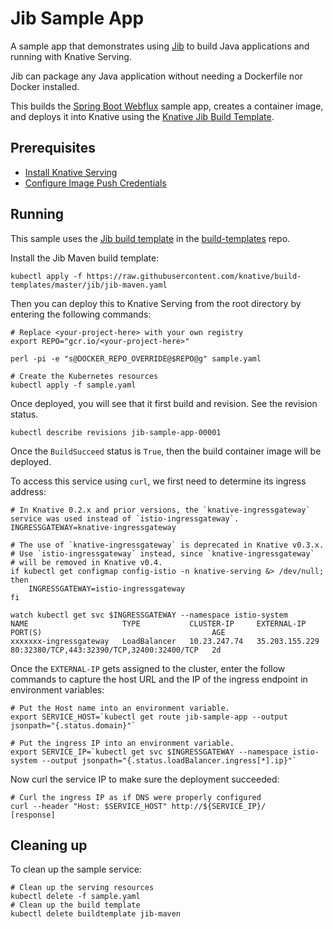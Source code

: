 # Jib Sample App

A sample app that demonstrates using
[Jib](https://github.com/GoogleContainerTools/jib) to build Java applications
and running with Knative Serving.

Jib can package any Java application without needing a Dockerfile nor Docker
installed.

This builds the
[Spring Boot Webflux](https://github.com/spring-projects/spring-boot/tree/v2.1.2.RELEASE/spring-boot-samples/spring-boot-sample-webflux)
sample app, creates a container image, and deploys it into Knative using the
[Knative Jib Build Template](https://github.com/knative/build-templates/tree/master/jib).

## Prerequisites

- [Install Knative Serving](../../../install/README.md)
- [Configure Image Push Credentials](../../../build/auth.md#basic-authentication-docker)

## Running

This sample uses the
[Jib build template](https://github.com/knative/build-templates/tree/master/jib)
in the [build-templates](https://github.com/knative/build-templates/) repo.

Install the Jib Maven build template:

```shell
kubectl apply -f https://raw.githubusercontent.com/knative/build-templates/master/jib/jib-maven.yaml
```

Then you can deploy this to Knative Serving from the root directory by entering
the following commands:

```shell
# Replace <your-project-here> with your own registry
export REPO="gcr.io/<your-project-here>"

perl -pi -e "s@DOCKER_REPO_OVERRIDE@$REPO@g" sample.yaml

# Create the Kubernetes resources
kubectl apply -f sample.yaml
```

Once deployed, you will see that it first build and revision. See the revision status.

```shell
kubectl describe revisions jib-sample-app-00001
```

Once the `BuildSucceed` status is `True`, then the build container image will be deployed.

To access this service using `curl`, we first need to determine its ingress
address:

```shell
# In Knative 0.2.x and prior versions, the `knative-ingressgateway` service was used instead of `istio-ingressgateway`.
INGRESSGATEWAY=knative-ingressgateway

# The use of `knative-ingressgateway` is deprecated in Knative v0.3.x.
# Use `istio-ingressgateway` instead, since `knative-ingressgateway`
# will be removed in Knative v0.4.
if kubectl get configmap config-istio -n knative-serving &> /dev/null; then
    INGRESSGATEWAY=istio-ingressgateway
fi

watch kubectl get svc $INGRESSGATEWAY --namespace istio-system
NAME                     TYPE           CLUSTER-IP     EXTERNAL-IP      PORT(S)                                      AGE
xxxxxxx-ingressgateway   LoadBalancer   10.23.247.74   35.203.155.229   80:32380/TCP,443:32390/TCP,32400:32400/TCP   2d
```

Once the `EXTERNAL-IP` gets assigned to the cluster, enter the follow commands
to capture the host URL and the IP of the ingress endpoint in environment
variables:

```shell
# Put the Host name into an environment variable.
export SERVICE_HOST=`kubectl get route jib-sample-app --output jsonpath="{.status.domain}"`

# Put the ingress IP into an environment variable.
export SERVICE_IP=`kubectl get svc $INGRESSGATEWAY --namespace istio-system --output jsonpath="{.status.loadBalancer.ingress[*].ip}"`
```

Now curl the service IP to make sure the deployment succeeded:

```shell
# Curl the ingress IP as if DNS were properly configured
curl --header "Host: $SERVICE_HOST" http://${SERVICE_IP}/
[response]
```

## Cleaning up

To clean up the sample service:

```shell
# Clean up the serving resources
kubectl delete -f sample.yaml
# Clean up the build template
kubectl delete buildtemplate jib-maven
```
